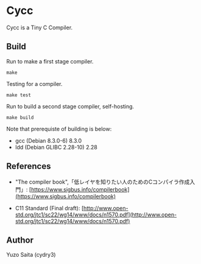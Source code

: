 Cycc
========================
Cycc is a Tiny C Compiler.


Build
-----
Run to make a first stage compiler.

    make

Testing for a compiler.

    make test

Run to build a second stage compiler, self-hosting.

    make build

Note that prerequiste of building is below:

* gcc (Debian 8.3.0-6) 8.3.0
* ldd (Debian GLIBC 2.28-10) 2.28



References
----------
* "The compiler book",「低レイヤを知りたい人のためのCコンパイラ作成入門」:
[https://www.sigbus.info/compilerbook](https://www.sigbus.info/compilerbook)

* C11 Standard (Final draft):
[http://www.open-std.org/jtc1/sc22/wg14/www/docs/n1570.pdf](http://www.open-std.org/jtc1/sc22/wg14/www/docs/n1570.pdf)


Author
------
Yuzo Saita (cydry3)


